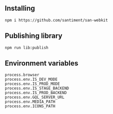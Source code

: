 ## Installing

```
npm i https://github.com/santiment/san-webkit
```

## Publishing library

```
npm run lib:publish
```

## Environment variables

```
process.browser
process.env.IS_DEV_MODE
process.env.IS_PROD_MODE
process.env.IS_STAGE_BACKEND
process.env.IS_PROD_BACKEND
process.env.GQL_SERVER_URL
process.env.MEDIA_PATH
process.env.ICONS_PATH
```
